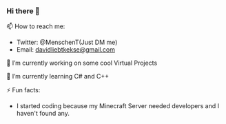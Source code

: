 ### Hi there 👋

📫 How to reach me:
- Twitter: @MenschenT(Just DM me)
- Email: davidliebtkekse@gmail.com

🔭 I’m currently working on some cool Virtual Projects

🌱 I’m currently learning C# and C++

⚡ Fun facts:
- I started coding because my Minecraft Server needed developers and I haven't found any.

